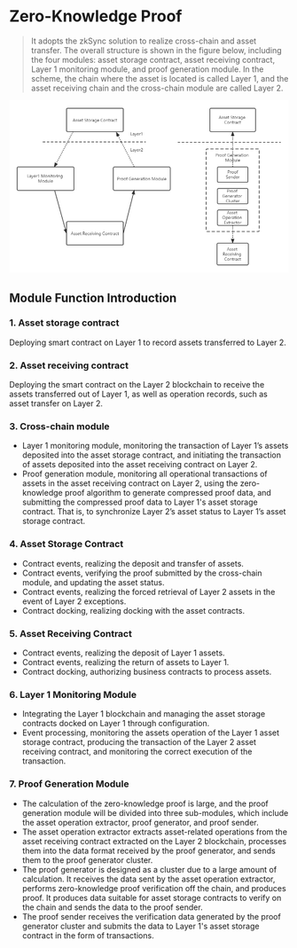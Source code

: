 # Zero-Knowledge Proof

> It adopts the zkSync solution to realize cross-chain and asset transfer. The overall structure is shown in the figure below, including the four modules: asset storage contract, asset receiving contract, Layer 1 monitoring module, and proof generation module. In the scheme, the chain where the asset is located is called Layer 1, and the asset receiving chain and the cross-chain module are called Layer 2.

![0知识1](../../picture/en-0zs.png)

## Module Function Introduction

### 1. Asset storage contract

Deploying smart contract on Layer 1 to record assets transferred to Layer 2.

### 2. Asset receiving contract

Deploying the smart contract on the Layer 2 blockchain to receive the assets transferred out of Layer 1, as well as operation records, such as asset transfer on Layer 2.

### 3. Cross-chain module

-   Layer 1 monitoring module, monitoring the transaction of Layer 1’s assets deposited into the asset storage contract, and initiating the transaction of assets deposited into the asset receiving contract on Layer 2.
-   Proof generation module, monitoring all operational transactions of assets in the asset receiving contract on Layer 2, using the zero-knowledge proof algorithm to generate compressed proof data, and submitting the compressed proof data to Layer 1's asset storage contract. That is, to synchronize Layer 2’s asset status to Layer 1’s asset storage contract.

### 4. Asset Storage Contract

-   Contract events, realizing the deposit and transfer of assets.
-   Contract events, verifying the proof submitted by the cross-chain module, and updating the asset status.
-   Contract events, realizing the forced retrieval of Layer 2 assets in the event of Layer 2 exceptions.
-   Contract docking, realizing docking with the asset contracts.

### 5. Asset Receiving Contract

-   Contract events, realizing the deposit of Layer 1 assets.
-   Contract events, realizing the return of assets to Layer 1.
-   Contract docking, authorizing business contracts to process assets.

### 6. Layer 1 Monitoring Module

-   Integrating the Layer 1 blockchain and managing the asset storage contracts docked on Layer 1 through configuration.
-   Event processing, monitoring the assets operation of the Layer 1 asset storage contract, producing the transaction of the Layer 2 asset receiving contract, and monitoring the correct execution of the transaction.

### 7. Proof Generation Module

-   The calculation of the zero-knowledge proof is large, and the proof generation module will be divided into three sub-modules, which include the asset operation extractor, proof generator, and proof sender.
-   The asset operation extractor extracts asset-related operations from the asset receiving contract extracted on the Layer 2 blockchain, processes them into the data format received by the proof generator, and sends them to the proof generator cluster.
-   The proof generator is designed as a cluster due to a large amount of calculation. It receives the data sent by the asset operation extractor, performs zero-knowledge proof verification off the chain, and produces proof. It produces data suitable for asset storage contracts to verify on the chain and sends the data to the proof sender.
-   The proof sender receives the verification data generated by the proof generator cluster and submits the data to Layer 1's asset storage contract in the form of transactions.
